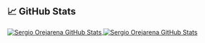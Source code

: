 ## &#x1f4c8; GitHub Stats

<a href="https://github.com/SergioO21">
  <img align="center" src="https://github-readme-stats.vercel.app/api/top-langs/?username=SergioO21&hide=c%2B%2B,c,html&title_color=6aa6f8&text_color=8a919a&icon_color=6aa6f8&bg_color=0e1116" alt="Sergio Orejarena GitHub Stats" />
</a>

<a href="https://github.com/SergioO21">
  <img align="center" src="https://github-readme-stats.vercel.app/api?username=SergioO21&show_icons=true&line_height=27&count_private=true&title_color=6aa6f8&text_color=8a919a&icon_color=6aa6f8&bg_color=0e1116" alt="Sergio Orejarena GitHub Stats"/>
</a>
